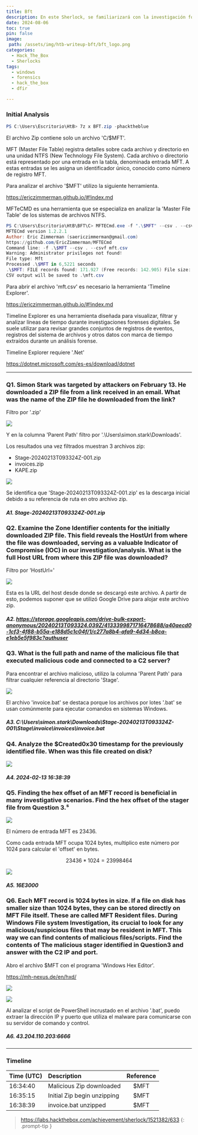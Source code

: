 ```yaml
---
title: Bft
description: En este Sherlock, se familiarizará con la investigación forense de MFT (tabla maestra de archivos). Se le presentarán herramientas y metodologías conocidas para analizar artefactos de MFT a fin de identificar actividades maliciosas. Durante nuestro análisis, utilizará la herramienta MFTECmd para analizar el archivo MFT proporcionado, TimeLine Explorer para abrir y analizar los resultados del MFT analizado y un editor hexadecimal para recuperar el contenido de los archivos del MFT.
date: 2024-08-06
toc: true
pin: false
image:
 path: /assets/img/htb-writeup-bft/bft_logo.png
categories:
  - Hack_The_Box
  - Sherlocks
tags:
  - windows
  - forensics
  - hack_the_box
  - dfir

---
```

### Initial Analysis

```powershell
PS C:\Users\Escritorio\HtB> 7z x BFT.zip -phacktheblue
```
El archivo Zip contiene solo un archivo 'C/$MFT'. 

MFT (Master File Table) registra detalles sobre cada archivo y directorio en una unidad NTFS (New Technology File System). Cada archivo o directorio está representado por una entrada en la tabla, denominada entrada MFT. A estas entradas se les asigna un identificador único, conocido como número de registro MFT. 

Para analizar el archivo '$MFT' utilizo la siguiente herramienta.

<https://ericzimmerman.github.io/#!index.md>

MFTeCMD es una herramienta que se especializa en analizar la 'Master File Table' de los sistemas de archivos NTFS.

```powershell
PS C:\Users\Escritorio\HtB\BFT\C> MFTECmd.exe -f ".\$MFT" --csv . --csvf mft.csv
MFTECmd version 1.2.2.1
Author: Eric Zimmerman (saericzimmerman@gmail.com)
https://github.com/EricZimmerman/MFTECmd
Command line: -f .\$MFT --csv . --csvf mft.csv
Warning: Administrator privileges not found!
File type: Mft
Processed .\$MFT in 6,5221 seconds
.\$MFT: FILE records found: 171.927 (Free records: 142.905) File size: 307,5MB
CSV output will be saved to .\mft.csv
```
Para abrir el archivo 'mft.csv' es necesario la herramienta 'Timeline Explorer'.

<https://ericzimmerman.github.io/#!index.md>

Timeline Explorer es una herramienta diseñada para visualizar, filtrar y analizar líneas de tiempo durante investigaciones forenses digitales. Se suele utilizar para revisar grandes conjuntos de registros de eventos, registros del sistema de archivos y otros datos con marca de tiempo extraídos durante un análisis forense.

Timeline Explorer requiere '.Net'

<https://dotnet.microsoft.com/es-es/download/dotnet>

---
### Q1. Simon Stark was targeted by attackers on February 13. He downloaded a ZIP file from a link received in an email. What was the name of the ZIP file he downloaded from the link?

Filtro por '.zip'

![](/assets/img/htb-writeup-bft/bft1_1.png)

Y en la columna 'Parent Path' filtro por '.\Users\simon.stark\Downloads'.

Los resultados una vez filtrados muestran 3 archivos zip:
* Stage-20240213T093324Z-001.zip
* invoices.zip
* KAPE.zip

![](/assets/img/htb-writeup-bft/bft1_2.png)

Se identifica que 'Stage-20240213T093324Z-001.zip' es la descarga inicial debido a su referencia de ruta en otro archivo zip.

##### A1. Stage-20240213T093324Z-001.zip

### Q2. Examine the Zone Identifier contents for the initially downloaded ZIP file. This field reveals the HostUrl from where the file was downloaded, serving as a valuable Indicator of Compromise (IOC) in our investigation/analysis. What is the full Host URL from where this ZIP file was downloaded?

Filtro por 'HostUrl='

![](/assets/img/htb-writeup-bft/bft1_3.png)

Esta es la URL del host desde donde se descargó este archivo. A partir de esto, podemos suponer que se utilizó Google Drive para alojar este archivo zip.

##### A2. https://storage.googleapis.com/drive-bulk-export-anonymous/20240213T093324.039Z/4133399871716478688/a40aecd0-1cf3-4f88-b55a-e188d5c1c04f/1/c277a8b4-afa9-4d34-b8ca-e1eb5e5f983c?authuser

### Q3. What is the full path and name of the malicious file that executed malicious code and connected to a C2 server?

Para encontrar el archivo malicioso, utilizo la columna 'Parent Path' para filtrar cualquier referencia al directorio 'Stage'.

![](/assets/img/htb-writeup-bft/bft1_4.png)

El archivo 'invoice.bat' se destaca porque los archivos por lotes '.bat' se usan comúnmente para ejecutar comandos en sistemas Windows.

##### A3. C:\Users\simon.stark\Downloads\Stage-20240213T093324Z-001\Stage\invoice\invoices\invoice.bat

### Q4. Analyze the $Created0x30 timestamp for the previously identified file. When was this file created on disk?

![](/assets/img/htb-writeup-bft/bft1_5.png)

##### A4. 2024-02-13 16:38:39

### Q5. Finding the hex offset of an MFT record is beneficial in many investigative scenarios. Find the hex offset of the stager file from Question 3.⁵

![](/assets/img/htb-writeup-bft/bft1_5.png)

El número de entrada MFT es 23436.

Como cada entrada MFT ocupa 1024 bytes, multiplico este número por 1024 para calcular el 'offset' en bytes.

```math
23436 * 1024 = 23998464
```

![](/assets/img/htb-writeup-bft/bft1_6.png)

##### A5. 16E3000

### Q6. Each MFT record is 1024 bytes in size. If a file on disk has smaller size than 1024 bytes, they can be stored directly on MFT File itself. These are called MFT Resident files. During Windows File system Investigation, its crucial to look for any malicious/suspicious files that may be resident in MFT. This way we can find contents of malicious files/scripts. Find the contents of The malicious stager identified in Question3 and answer with the C2 IP and port.

Abro el archivo $MFT con el programa 'Windows Hex Editor'.

<https://mh-nexus.de/en/hxd/>

![](/assets/img/htb-writeup-bft/bft1_8.png)

![](/assets/img/htb-writeup-bft/bft1_9.png)

Al analizar el script de PowerShell incrustado en el archivo '.bat', puedo extraer la dirección IP y puerto que utiliza el malware para comunicarse con su servidor de comando y control.

##### A6. 43.204.110.203:6666

---
### Timeline

| Time (UTC) | Description                 | Reference |
| :--------- | :-------------------------- | :-------: |
| 16:34:40   | Malicious Zip downloaded    | $MFT      |
| 16:35:15   | Initial Zip begin unzipping | $MFT      |
| 16:38:39   | invoice.bat unzipped        | $MFT      |


> <https://labs.hackthebox.com/achievement/sherlock/1521382/633>
{: .prompt-tip }